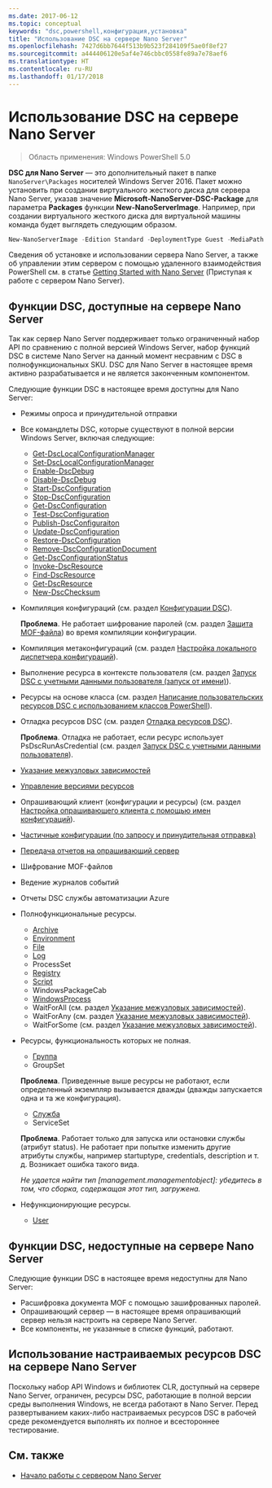 ```yaml
---
ms.date: 2017-06-12
ms.topic: conceptual
keywords: "dsc,powershell,конфигурация,установка"
title: "Использование DSC на сервере Nano Server"
ms.openlocfilehash: 7427d6bb7644f513b9b523f284109f5ae0f8ef27
ms.sourcegitcommit: a444406120e5af4e746cbbc0558fe89a7e78aef6
ms.translationtype: HT
ms.contentlocale: ru-RU
ms.lasthandoff: 01/17/2018
---
```

# <a name="using-dsc-on-nano-server"></a>Использование DSC на сервере Nano Server

> Область применения: Windows PowerShell 5.0

**DSC для Nano Server** — это дополнительный пакет в папке `NanoServer\Packages` носителей Windows Server 2016. Пакет можно установить при создании виртуального жесткого диска для сервера Nano Server, указав значение **Microsoft-NanoServer-DSC-Package** для параметра **Packages** функции **New-NanoServerImage**. Например, при создании виртуального жесткого диска для виртуальной машины команда будет выглядеть следующим образом.

```powershell
New-NanoServerImage -Edition Standard -DeploymentType Guest -MediaPath f:\ -BasePath .\Base -TargetPath .\Nano1\Nano.vhd -ComputerName Nano1 -Packages Microsoft-NanoServer-DSC-Package
```

Сведения об установке и использовании сервера Nano Server, а также об управлении этим сервером с помощью удаленного взаимодействия PowerShell см. в статье [Getting Started with Nano Server](https://technet.microsoft.com/en-us/library/mt126167.aspx) (Приступая к работе с сервером Nano Server).


## <a name="dsc-features-available-on-nano-server"></a>Функции DSC, доступные на сервере Nano Server

 Так как сервер Nano Server поддерживает только ограниченный набор API по сравнению с полной версией Windows Server, набор функций DSC в системе Nano Server на данный момент несравним с DSC в полнофункциональных SKU. DSC для Nano Server в настоящее время активно разрабатывается и не является законченным компонентом.
 
 Следующие функции DSC в настоящее время доступны для Nano Server: 


* Режимы опроса и принудительной отправки

* Все командлеты DSC, которые существуют в полной версии Windows Server, включая следующие: 
  * [Get-DscLocalConfigurationManager](https://technet.microsoft.com/en-us/library/dn407378.aspx)
  * [Set-DscLocalConfigurationManager](https://technet.microsoft.com/en-us/library/dn521621.aspx)   
  * [Enable-DscDebug](https://technet.microsoft.com/en-us/library/mt517870.aspx)
  * [Disable-DscDebug](https://technet.microsoft.com/en-us/library/mt517872.aspx)       
  * [Start-DscConfiguration](https://technet.microsoft.com/en-us/library/dn521623.aspx)
  * [Stop-DscConfiguration](https://technet.microsoft.com/en-us/library/mt143542.aspx)
  * [Get-DscConfiguration](https://technet.microsoft.com/en-us/library/dn407379.aspx)
  * [Test-DscConfiguration](https://technet.microsoft.com/en-us/library/dn407382.aspx)      
  * [Publish-DscConfiguraiton](https://technet.microsoft.com/en-us/library/mt517875.aspx) 
  * [Update-DscConfiguration](https://technet.microsoft.com/en-us/library/mt143541.aspx)
  * [Restore-DscConfiguration](https://technet.microsoft.com/en-us/library/dn407383.aspx)
  * [Remove-DscConfigurationDocument](https://technet.microsoft.com/en-us/library/mt143544.aspx)
  * [Get-DscConfigurationStatus](https://technet.microsoft.com/en-us/library/mt517868.aspx)
  * [Invoke-DscResource](https://technet.microsoft.com/en-us/library/mt517869.aspx)
  * [Find-DscResource](https://technet.microsoft.com/en-us/library/mt517874.aspx)
  * [Get-DscResource](https://technet.microsoft.com/en-us/library/dn521625.aspx)
  * [New-DscChecksum](https://technet.microsoft.com/en-us/library/dn521622.aspx)    

* Компиляция конфигураций (см. раздел [Конфигурации DSC](configurations.md)).

  **Проблема**. Не работает шифрование паролей (см. раздел [Защита MOF-файла](securemof.md)) во время компиляции конфигурации.

* Компиляция метаконфигураций (см. раздел [Настройка локального диспетчера конфигураций](metaConfig.md)).

* Выполнение ресурса в контексте пользователя (см. раздел [Запуск DSC с учетными данными пользователя (запуск от имени)](runAsUser.md)).

* Ресурсы на основе класса (см. раздел [Написание пользовательских ресурсов DSC с использованием классов PowerShell](authoringResourceClass.md)).

* Отладка ресурсов DSC (см. раздел [Отладка ресурсов DSC](debugresource.md)).
  
  **Проблема**. Отладка не работает, если ресурс использует PsDscRunAsCredential (см. раздел [Запуск DSC с учетными данными пользователя](runAsUser.md)).

* [Указание межузловых зависимостей](crossNodeDependencies.md) 

* [Управление версиями ресурсов](sxsResource.md)

* Опрашивающий клиент (конфигурации и ресурсы) (см. раздел [Настройка опрашивающего клиента с помощью имен конфигураций](pullClientConfigNames.md)).

* [Частичные конфигурации (по запросу и принудительная отправка)](partialConfigs.md)

* [Передача отчетов на опрашивающий сервер](reportServer.md) 

* Шифрование MOF-файлов

* Ведение журналов событий

* Отчеты DSC службы автоматизации Azure

* Полнофункциональные ресурсы.
  * [Archive](archiveResource.md)
  * [Environment](environmentResource.md)
  * [File](fileResource.md)
  * [Log](logResource.md)
  * ProcessSet
  * [Registry](registryResource.md)
  * [Script](scriptResource.md)
  * WindowsPackageCab
  * [WindowsProcess](windowsProcessResource.md)
  * WaitForAll (см. раздел [Указание межузловых зависимостей](crossNodeDependencies.md)).
  * WaitForAny (см. раздел [Указание межузловых зависимостей](crossNodeDependencies.md)).
  * WaitForSome (см. раздел [Указание межузловых зависимостей](crossNodeDependencies.md)).

* Ресурсы, функциональность которых не полная.
  * [Группа](groupResource.md)
  * GroupSet
  
  **Проблема**. Приведенные выше ресурсы не работают, если определенный экземпляр вызывается дважды (дважды запускается одна и та же конфигурация).
  
  * [Служба](serviceResource.md)
  * ServiceSet
  
  **Проблема**. Работает только для запуска или остановки службы (атрибут status). Не работает при попытке изменить другие атрибуты службы, например startuptype, credentials, description и т. д. Возникает ошибка такого вида.
  
  *Не удается найти тип [management.managementobject]: убедитесь в том, что сборка, содержащая этот тип, загружена.*
  
* Нефункционирующие ресурсы.
  * [User](userResource.md)
  

## <a name="dsc-features-not-available-on-nano-server"></a>Функции DSC, недоступные на сервере Nano Server

Следующие функции DSC в настоящее время недоступны для Nano Server:

* Расшифровка документа MOF с помощью зашифрованных паролей. 
* Опрашивающий сервер — в настоящее время опрашивающий сервер нельзя настроить на сервере Nano Server.
* Все компоненты, не указанные в списке функций, работают.

## <a name="using-custom-dsc-resources-on-nano-server"></a>Использование настраиваемых ресурсов DSC на сервере Nano Server
 
Поскольку набор API Windows и библиотек CLR, доступный на сервере Nano Server, ограничен, ресурсы DSC, работающие в полной версии среды выполнения Windows, не всегда работают в Nano Server. Перед развертыванием каких-либо настраиваемых ресурсов DSC в рабочей среде рекомендуется выполнять их полное и всестороннее тестирование.

## <a name="see-also"></a>См. также
- [Начало работы с сервером Nano Server](https://technet.microsoft.com/en-us/library/mt126167.aspx)

